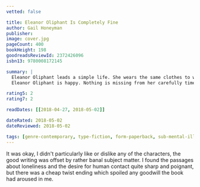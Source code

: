 ```yaml
---
vetted: false

title: Eleanor Oliphant Is Completely Fine
author: Gail Honeyman
publisher: 
image: cover.jpg
pageCount: 400
bookHeight: 198
goodreadsReviewId: 2372426096
isbn13: 9780008172145

summary: |
  Eleanor Oliphant leads a simple life. She wears the same clothes to work every day, eats the same meal deal for lunch every day and buys the same two bottles of vodka to drink ever weekend.
  Eleanor Oliphant is happy. Nothing is missing from her carefully timetabled existence. Except, sometimes, everything…

rating5: 2
rating7: 2

readDates: [[2018-04-27, 2018-05-02]]

dateRated: 2018-05-02
dateReviewed: 2018-05-02

tags: [genre-contemporary, type-fiction, form-paperback, sub-mental-illness]
---
```


It was okay, I didn't particularly like or dislike any of the characters, the good writing was offset by rather banal subject matter. I found the passages about loneliness and the desire for human contact quite sharp and poignant, but there was a cheap twist ending which spoiled any goodwill the book had aroused in me.
